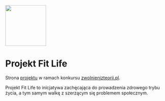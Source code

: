 <img src="https://raw.githubusercontent.com/xnerhu/projekt-fit-life/master/src/shared/resources/icons/logo.png" width="128">

# Projekt Fit Life

Strona [projektu](https://www.projektfitlife.pl/) w ramach konkursu [zwolnienizteorii.pl](https://zwolnienizteorii.pl/).

Projekt Fit Life to inicjatywa zachęcająca do prowadzenia zdrowego trybu życia, a tym samym walkę z szerzącym się problemem społecznym.